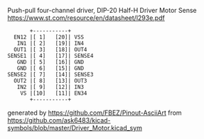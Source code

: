 Push-pull four-channel driver, DIP-20
Half-H Driver Motor Sense
https://www.st.com/resource/en/datasheet/l293e.pdf


	       +-----------+
	  EN12 |[ 1]   [20]| VSS
	   IN1 |[ 2]   [19]| IN4
	  OUT1 |[ 3]   [18]| OUT4
	SENSE1 |[ 4]   [17]| SENSE4
	   GND |[ 5]   [16]| GND
	   GND |[ 6]   [15]| GND
	SENSE2 |[ 7]   [14]| SENSE3
	  OUT2 |[ 8]   [13]| OUT3
	   IN2 |[ 9]   [12]| IN3
	    VS |[10]   [11]| EN34
	       +-----------+


generated by https://github.com/FBEZ/Pinout-AsciiArt from https://github.com/ask6483/kicad-symbols/blob/master/Driver_Motor.kicad_sym